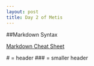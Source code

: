 ```yaml
---
layout: post
title: Day 2 of Metis
---
```


##Markdown Syntax

[Markdown Cheat Sheet](http://stationinthemetro.com/wp-content/uploads/2013/04/Markdown_Cheat_Sheet_v1-1.pdf)

\# = header
\#\## = smaller header